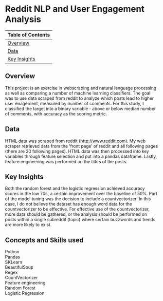 # Reddit NLP and User Engagement Analysis

|Table of Contents |
|---|
| [Overview](#overview) |
| [Data](#data) |
| [Key Insights](#key-insights) |

## Overview
This project is an exercise in webscraping and natural language processing as well as comparing a number of machine learning classifiers. The goal was to use data scraped from reddit to analyze which posts lead to higher user enagement, measured by number of comments. For this study, I classified the target into a binary variable - above or below median number of comments, with accuracy as the scoring metric.


## Data
HTML data was scraped from reddit (http://www.reddit.com). My web scraper retrieved data from the 'front page' of reddit and all following pages (there are 20 following pages). HTML data was then processed into key variables through feature selection and put into a pandas dataframe. Lastly, feature engineering was performed on the titles of the posts.

## Key Insights
Both the random forest and the logistic regression achieved accuracy scores in the low 70s, a certain improvement over the baseline of 50%. Part of the model tuning was the decision to include a countvectorizer. In this case, I do not believe the dataset has enough word data for the countvectorizer to be effective. For effective use of the countvectorizer, more data should be gathered, or the analysis should be performed on posts within a single subreddit (topic) where certain buzzwords and trends are more likely to exist.



## Concepts and Skills used
Python <br>
Pandas <br>
SKLearn <br>
BeautifulSoup <br>
Regex <br>
CountVectorizer <br>
Feature engineering <br>
Random Forest <br>
Logistic Regression <br>